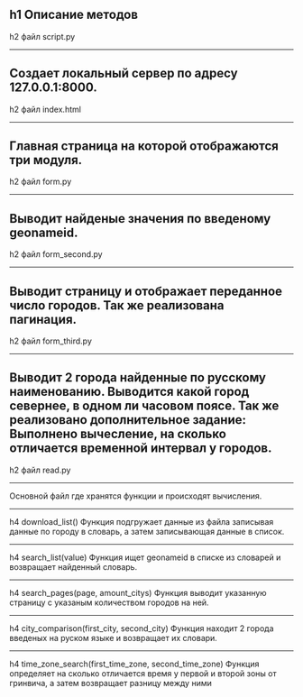h1 Описание методов
---
h2 файл script.py
***
Создает локальный сервер по адресу 127.0.0.1:8000.
---
h2 файл index.html
***
Главная страница на которой отображаются три модуля.
---
h2 файл form.py
***
Выводит найденые значения по введеному geonameid.
---
h2 файл form_second.py
***
Выводит страницу и отображает переданное число городов.
Так же реализована пагинация.
---
h2 файл form_third.py
***
Выводит 2 города найденные по русскому наименованию.
Выводится какой город севернее, в одном ли часовом поясе.
Так же реализовано дополнительное задание:
Выполнено вычесление, на сколько отличается временной интервал у городов.
---
h2 файл read.py
***
Основной файл где хранятся функции и происходят вычисления.
***
h4 download_list()
Функция подгружает данные из файла записывая данные по городу в словарь,
а затем записывающая данные в список.
***
h4 search_list(value)
Функция ищет geonameid в списке из словарей и возвращает найденный словарь.
***
h4 search_pages(page, amount_citys)
Функция выводит указанную страницу с указаным количеством городов на ней.
***
h4 city_comparison(first_city, second_city)
Функция находит 2 города введеных на руском языке и возвращает их словари.
***
h4 time_zone_search(first_time_zone, second_time_zone)
Функция определяет на сколько отличается время у первой и второй зоны
от гринвича, а затем возвращает разницу между ними

